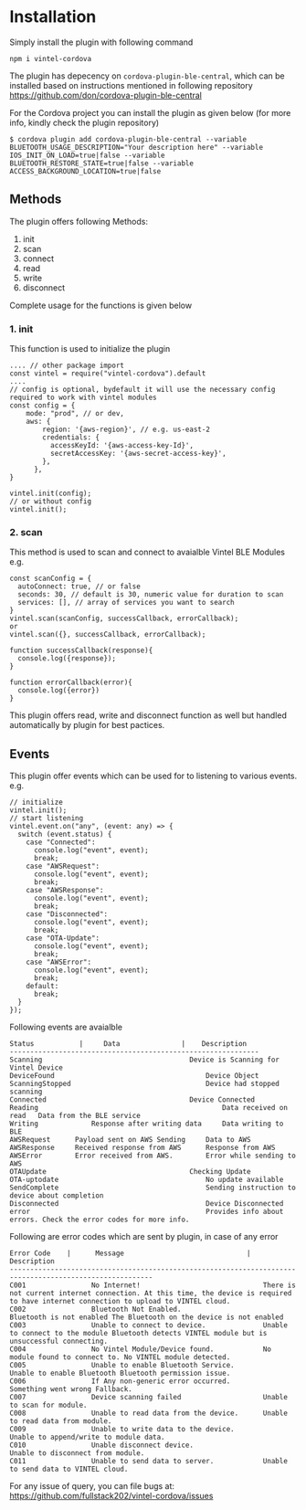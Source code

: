 
  # Installation  
  Simply install the plugin with following command
  ````
  npm i vintel-cordova
  ````
  The plugin has depecency on `cordova-plugin-ble-central`, which can be installed based on instructions mentioned in following repository
  https://github.com/don/cordova-plugin-ble-central

  For the Cordova project you can install the plugin as given below (for more info, kindly check the plugin repository)
  ````
  $ cordova plugin add cordova-plugin-ble-central --variable BLUETOOTH_USAGE_DESCRIPTION="Your description here" --variable IOS_INIT_ON_LOAD=true|false --variable BLUETOOTH_RESTORE_STATE=true|false --variable ACCESS_BACKGROUND_LOCATION=true|false
  ````
  
  ## Methods
  The plugin offers following Methods:
  
  1. init
  2. scan
  3. connect
  4. read
  5. write
  6. disconnect

  Complete usage for the functions is given below

  ### 1. init 
  This function is used to initialize the plugin
  ```
  .... // other package import
  const vintel = require("vintel-cordova").default
  ....
  // config is optional, bydefault it will use the necessary config required to work with vintel modules
  const config = {
      mode: "prod", // or dev,
      aws: {
          region: '{aws-region}', // e.g. us-east-2
          credentials: {
            accessKeyId: '{aws-access-key-Id}',
            secretAccessKey: '{aws-secret-access-key}',
          },
        },
  }

  vintel.init(config);
  // or without config
  vintel.init(); 
  ```
  ### 2. scan
  This method is used to scan and connect to avaialble Vintel BLE Modules
  e.g.
  ````
  const scanConfig = {
    autoConnect: true, // or false
    seconds: 30, // default is 30, numeric value for duration to scan 
    services: [], // array of services you want to search
  }
  vintel.scan(scanConfig, successCallback, errorCallback);
  or
  vintel.scan({}, successCallback, errorCallback);

  function successCallback(response){
    console.log({response});
  } 

  function errorCallback(error){
    console.log({error})
  }
  ````

This plugin offers read, write and disconnect function as well but handled automatically by plugin for best pactices.

## Events
This plugin offer events which can be used for to listening to various events.
e.g.
````
// initialize
vintel.init();
// start listening
vintel.event.on("any", (event: any) => {
  switch (event.status) {
    case "Connected":
      console.log("event", event);
      break;
    case "AWSRequest":
      console.log("event", event);
      break;
    case "AWSResponse":
      console.log("event", event);
      break;
    case "Disconnected":
      console.log("event", event);
      break;
    case "OTA-Update":
      console.log("event", event);
      break;
    case "AWSError":
      console.log("event", event);
      break;
    default:
      break;
  }
});
````
Following events are avaialble
```
Status 	         |     Data	              |    Description
-------------------------------------------------------------
Scanning		                            Device is Scanning for Vintel Device
DeviceFound	                                    Device Object	
ScanningStopped		                            Device had stopped scanning
Connected		                            Device Connected
Reading	                                            Data received on read	Data from the BLE service
Writing	            Response after writing data	    Data writing to BLE
AWSRequest	    Payload sent on AWS	Sending     Data to AWS
AWSResponse	    Received response from AWS 	    Response from AWS
AWSError	    Error received from AWS.	    Error while sending to AWS
OTAUpdate		                            Checking Update
OTA-uptodate		                            No update available
SendComplete		                            Sending instruction to device about completion
Disconnected		                            Device Disconnected
error		                                    Provides info about errors. Check the error codes for more info. 

```

Following are error codes which are sent by plugin, in case of any error

```
Error Code    |      Message	                          |        Description
---------------------------------------------------------------------------------------------------------
C001	            No Internet!	                          There is not current internet connection. At this time, the device is required to have internet connection to upload to VINTEL cloud.
C002	            Bluetooth Not Enabled.	                  Bluetooth is not enabled The Bluetooth on the device is not enabled
C003	            Unable to connect to device.	          Unable to connect to the module Bluetooth detects VINTEL module but is unsuccessful connecting.
C004	            No Vintel Module/Device found.	          No module found to connect to. No VINTEL module detected.
C005	            Unable to enable Bluetooth Service.	          Unable to enable Bluetooth Bluetooth permission issue.
C006	            If Any non-generic error occurred. 	          Something went wrong Fallback.
C007	            Device scanning failed	                  Unable to scan for module.
C008	            Unable to read data from the device.	  Unable to read data from module.
C009	            Unable to write data to the device.	          Unable to append/write to module data.
C010	            Unable disconnect device.	                  Unable to disconnect from module.
C011	            Unable to send data to server.	          Unable to send data to VINTEL cloud.

```

For any issue of query, you can file bugs at:
https://github.com/fullstack202/vintel-cordova/issues
 
